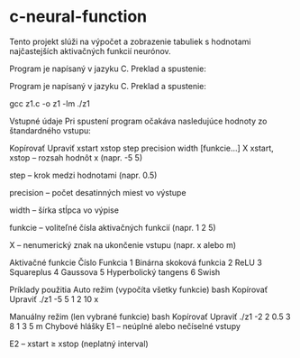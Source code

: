 # c-neural-function

Tento projekt slúži na výpočet a zobrazenie tabuliek s hodnotami najčastejších aktivačných funkcií neurónov.

Program je napísaný v jazyku C. Preklad a spustenie:

Program je napísaný v jazyku C. Preklad a spustenie:

gcc z1.c -o z1 -lm
./z1

Vstupné údaje
Pri spustení program očakáva nasledujúce hodnoty zo štandardného vstupu:

Kopírovať
Upraviť
xstart xstop step precision width [funkcie...] X
xstart, xstop – rozsah hodnôt x (napr. -5 5)

step – krok medzi hodnotami (napr. 0.5)

precision – počet desatinných miest vo výstupe

width – šírka stĺpca vo výpise

funkcie – voliteľné čísla aktivačných funkcií (napr. 1 2 5)

X – nenumerický znak na ukončenie vstupu (napr. x alebo m)

Aktivačné funkcie
Číslo	Funkcia
1	Binárna skoková funkcia
2	ReLU
3	Squareplus
4	Gaussova
5	Hyperbolický tangens
6	Swish

Príklady použitia
Auto režim (vypočíta všetky funkcie)
bash
Kopírovať
Upraviť
./z1
-5 5 1 2 10 x

Manuálny režim (len vybrané funkcie)
bash
Kopírovať
Upraviť
./z1
-2 2 0.5 3 8 1 3 5 m
Chybové hlášky
E1 – neúplné alebo nečíselné vstupy

E2 – xstart ≥ xstop (neplatný interval)
